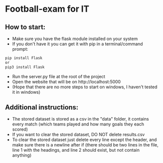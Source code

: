 # Football-exam for IT

## How to start:

- Make sure you have the flask module installed on your system
- If you don't have it you can get it with pip in a terminal/command prompt:
```bash
pip install Flask
or
pip3 install Flask
```
- Run the server.py file at the root of the project
- Open the website that will be on http://localhost:5000
- (Hope that there are no more steps to start on windows, I haven't tested it in windows)

## Additional instructions:

- The stored dataset is stored as a csv in the "data" folder, it contains every match (which teams played and how many goals they each scored)
- If you want to clear the stored dataset, DO NOT delete results.csv 
- To clear the stored dataset just delete every line except the header, and make sure there is a newline after if (there should be two lines in the file, line 1 with the headings, and line 2 should exist, but not contain anything)
